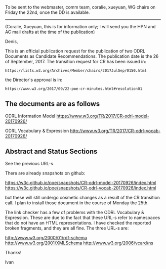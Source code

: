 To be sent to the webmaster, comm team, coralie, xueyuan, WG chairs on Friday the 22nd, once the DD is available.

----


(Coralie, Xueyuan, this is for information only; I will send you the HPN and AC mail drafts at the time of the publication)

Denis,

This is an official publication request for the publication of two ODRL Documents as Candidate Recommendations. The publication date is the 26 of September, 2017. The transition request for CR has been issued in:

	https://lists.w3.org/Archives/Member/chairs/2017JulSep/0150.html

the Director's approval is in:

	https://www.w3.org/2017/09/22-poe-cr-minutes.html#resolution01


The documents are as follows
----------------------------

ODRL Information Model
https://www.w3.org/TR/2017/CR-odrl-model-20170926/

ODRL Vocabulary & Expression
http://www.w3.org/TR/2017/CR-odrl-vocab-20170926/

Abstract and Status Sections
----------------------------

See the previous URL-s

There are already snapshots on github:

https://w3c.github.io/poe/snapshots/CR-odrl-model-20170926/index.html
https://w3c.github.io/poe/snapshots/CR-odrl-vocab-20170926/index.html

but these will still undergo cosmetic changes as a result of the CR transition call. I plan to install those document in the course of Monday the 25th. 

The link checker has a few of problems with the ODRL Vocabulary & Expression. These are due to the fact that these URL-s refer to namespaces that do not have an HTML representations. I have checked the reported broken fragments, and they are all fine. The three URL-s are:

http://www.w3.org/2000/01/rdf-schema
http://www.w3.org/2001/XMLSchema
http://www.w3.org/2006/vcard/ns


Thanks!

Ivan
